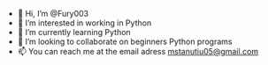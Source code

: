 - 👋 Hi, I’m @Fury003
- 👀 I’m interested in working in Python
- 🌱 I’m currently learning Python
- 💞️ I’m looking to collaborate on beginners Python programs
- 📫 You can reach me at the email adress mstanutiu05@gmail.com

<!---
Fury003/Fury003 is a ✨ special ✨ repository because its `README.md` (this file) appears on your GitHub profile.
You can click the Preview link to take a look at your changes.
--->
